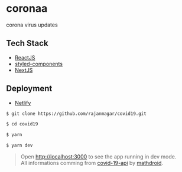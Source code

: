 # coronaa

corona virus updates

## Tech Stack

- [ReactJS](https://github.com/facebook/react)
- [styled-components](https://github.com/styled-components/styled-components)
- [NextJS](https://nextjs.org/)

## Deployment

- [Netlify](https://netlify.com/)

```bash
$ git clone https://github.com/rajanmagar/covid19.git

$ cd covid19

$ yarn

$ yarn dev
```

> Open [http://localhost:3000](http://localhost:3000) to see the app running in dev mode.<br>
> All informations comming from [covid-19-api](https://github.com/mathdroid/covid-19-api) by [mathdroid](https://github.com/mathdroid).
